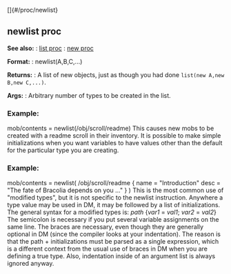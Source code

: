 []{#/proc/newlist}
  ## newlist proc
  **See also:**
  :   [list proc](ref/proc/list)
  :   [new proc](ref/proc/new)
  <!-- -->
  **Format:**
  :   newlist(A,B,C,\...)
  <!-- -->
  **Returns:**
  :   A list of new objects, just as though you had done
      `list(new A,new B,new C,...)`.
  <!-- -->
  **Args:**
  :   Arbitrary number of types to be created in the list.
  ### Example:
  mob/contents = newlist(/obj/scroll/readme)
  This causes new mobs to be created with a readme scroll in their
  inventory.
  It is possible to make simple initializations when you want variables to
  have values other than the default for the particular type you are
  creating.
  ### Example:
  mob/contents = newlist( /obj/scroll/readme { name = \"Introduction\"
  desc = \"The fate of Bracolia depends on you \...\" } )
  This is the most common use of \"modified types\", but it is not
  specific to the newlist instruction. Anywhere a type value may be used
  in DM, it may be followed by a list of initializations. The general
  syntax for a modified types is:
  *path* {*var1* = *val1*; *var2* = *val2*}
  The semicolon is necessary if you put several variable assignments on
  the same line. The braces are necessary, even though they are generally
  optional in DM (since the compiler looks at your indentation). The
  reason is that the path + initializations must be parsed as a single
  expression, which is a different context from the usual use of braces in
  DM when you are defining a true type. Also, indentation inside of an
  argument list is always ignored anyway.
